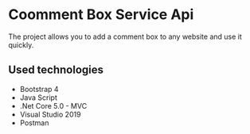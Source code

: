 # Coomment Box Service Api

The project allows you to add a comment box to any website and use it quickly.

## Used technologies
- Bootstrap 4
- Java Script
- .Net Core 5.0 - MVC
- Visual Studio 2019
- Postman
